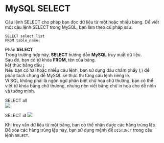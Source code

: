 # MySQL SELECT
Câu lệnh SELECT cho phép bạn đọc dữ liệu từ một hoặc nhiều bảng. Để viết một câu lệnh SELECT trong MySQL, bạn làm theo cú pháp sau:
```
SELECT select_list
FROM table_name;
```
Phần **SELECT**  
Trong trường hợp này, **SELECT** hướng dẫn **MySQL** truy xuất dữ liệu.  
Sau đó, bạn có từ khóa **FROM**, tên của bảng.  
kết thúc bằng dấu **;**  
Nếu bạn có hai hoặc nhiều câu lệnh, bạn sử dụng dấu chấm phẩy (;) để phân tách chúng để MySQL sẽ thực thi từng câu lệnh riêng lẻ.  
Vì SQL không phải là ngôn ngữ phân biệt chữ hoa chữ thường, bạn có thể viết từ khóa bằng chữ thường, nhưng nên viết bằng chữ in hoa cho dễ nhìn và tường minh.  

SELECT all  
<img src="https://i.imgur.com/MV8OASd.png">

SELECT id
<img src="https://i.imgur.com/HpPAnmd.png">

Khi truy vấn dữ liệu từ một bảng, bạn có thể nhận được các hàng trùng lặp. Để xóa các hàng trùng lặp này, bạn sử dụng mệnh đề `DISTINCT` trong câu lệnh `SELECT`.